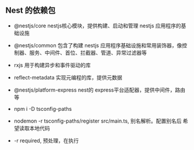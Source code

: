 ## Nest 的依赖包
- @nestjs/core nestjs核心模块，提供构建、启动和管理 nestjs 应用程序的基础设施
- @nestjs/common 包含了构建 nestjs 应用程序基础设施和常用装饰器，像控制器、服务、中间件、首位、拦截器、管道、异常过滤器等
- rxjs 用于构建异步和事件驱动的库
- reflect-metadata 实现元编程的库，提供元数据
- @nestjs/platform-express nest的 express平台适配器，提供中间件，路由等


- npm i -D tsconfig-paths
- nodemon -r tsconfig-paths/register src/main.ts, 别名解析。配置别名后 希望读取本地代码
- -r required, 预处理，在执行